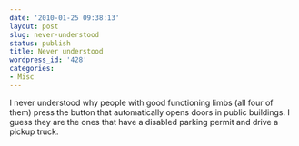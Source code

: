 ```yaml
---
date: '2010-01-25 09:38:13'
layout: post
slug: never-understood
status: publish
title: Never understood
wordpress_id: '428'
categories:
- Misc
---
```


I never understood why people with good functioning limbs (all four of them) press the button that automatically opens doors in public buildings. I guess they are the ones that have a disabled parking permit and drive a pickup truck. 
